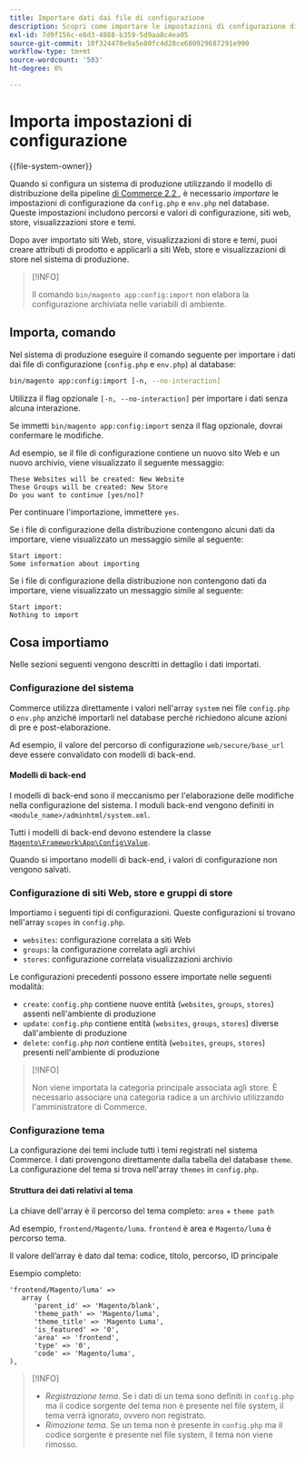 ```yaml
---
title: Importare dati dai file di configurazione
description: Scopri come importare le impostazioni di configurazione di Adobe Commerce dai file di configurazione. Scopri i processi di distribuzione della pipeline e importazione del database.
exl-id: 7d9f156c-e8d3-4888-b359-5d9aa8c4ea05
source-git-commit: 10f324478e9a5e80fc4d28ce680929687291e990
workflow-type: tm+mt
source-wordcount: '503'
ht-degree: 0%

---
```


# Importa impostazioni di configurazione

{{file-system-owner}}

Quando si configura un sistema di produzione utilizzando il modello di distribuzione della pipeline [ di Commerce 2.2 ](../deployment/technical-details.md), è necessario _importare_ le impostazioni di configurazione da `config.php` e `env.php` nel database.
Queste impostazioni includono percorsi e valori di configurazione, siti web, store, visualizzazioni store e temi.

Dopo aver importato siti Web, store, visualizzazioni di store e temi, puoi creare attributi di prodotto e applicarli a siti Web, store e visualizzazioni di store nel sistema di produzione.

>[!INFO]
>
>Il comando `bin/magento app:config:import` non elabora la configurazione archiviata nelle variabili di ambiente.

## Importa, comando

Nel sistema di produzione eseguire il comando seguente per importare i dati dai file di configurazione (`config.php` e `env.php`) al database:

```bash
bin/magento app:config:import [-n, --no-interaction]
```

Utilizza il flag opzionale `[-n, --no-interaction]` per importare i dati senza alcuna interazione.

Se immetti `bin/magento app:config:import` senza il flag opzionale, dovrai confermare le modifiche.

Ad esempio, se il file di configurazione contiene un nuovo sito Web e un nuovo archivio, viene visualizzato il seguente messaggio:

```
These Websites will be created: New Website
These Groups will be created: New Store
Do you want to continue [yes/no]?
```

Per continuare l&#39;importazione, immettere `yes`.

Se i file di configurazione della distribuzione contengono alcuni dati da importare, viene visualizzato un messaggio simile al seguente:

```
Start import:
Some information about importing
```

Se i file di configurazione della distribuzione non contengono dati da importare, viene visualizzato un messaggio simile al seguente:

```
Start import:
Nothing to import
```

## Cosa importiamo

Nelle sezioni seguenti vengono descritti in dettaglio i dati importati.

### Configurazione del sistema

Commerce utilizza direttamente i valori nell&#39;array `system` nei file `config.php` o `env.php` anziché importarli nel database perché richiedono alcune azioni di pre e post-elaborazione.

Ad esempio, il valore del percorso di configurazione `web/secure/base_url` deve essere convalidato con modelli di back-end.

#### Modelli di back-end

I modelli di back-end sono il meccanismo per l&#39;elaborazione delle modifiche nella configurazione del sistema.
I moduli back-end vengono definiti in `<module_name>/adminhtml/system.xml`.

Tutti i modelli di back-end devono estendere la classe [`Magento\Framework\App\Config\Value`](https://github.com/magento/magento2/blob/2.4/lib/internal/Magento/Framework/App/Config/Value.php).

Quando si importano modelli di back-end, i valori di configurazione non vengono salvati.

### Configurazione di siti Web, store e gruppi di store

Importiamo i seguenti tipi di configurazioni.
Queste configurazioni si trovano nell&#39;array `scopes` in `config.php`.

- `websites`: configurazione correlata a siti Web
- `groups`: la configurazione correlata agli archivi
- `stores`: configurazione correlata visualizzazioni archivio

Le configurazioni precedenti possono essere importate nelle seguenti modalità:

- `create`: `config.php` contiene nuove entità (`websites`, `groups`, `stores`) assenti nell&#39;ambiente di produzione
- `update`: `config.php` contiene entità (`websites`, `groups`, `stores`) diverse dall&#39;ambiente di produzione
- `delete`: `config.php` _non_ contiene entità (`websites`, `groups`, `stores`) presenti nell&#39;ambiente di produzione

>[!INFO]
>
>Non viene importata la categoria principale associata agli store. È necessario associare una categoria radice a un archivio utilizzando l&#39;amministratore di Commerce.

### Configurazione tema

La configurazione dei temi include tutti i temi registrati nel sistema Commerce. I dati provengono direttamente dalla tabella del database `theme`. La configurazione del tema si trova nell&#39;array `themes` in `config.php`.

#### Struttura dei dati relativi al tema

La chiave dell&#39;array è il percorso del tema completo: `area` + `theme path`

Ad esempio, `frontend/Magento/luma`.
`frontend` è area e `Magento/luma` è percorso tema.

Il valore dell’array è dato dal tema: codice, titolo, percorso, ID principale

Esempio completo:

```php?start_inline=1
'frontend/Magento/luma' =>
   array (
      'parent_id' => 'Magento/blank',
      'theme_path' => 'Magento/luma',
      'theme_title' => 'Magento Luma',
      'is_featured' => '0',
      'area' => 'frontend',
      'type' => '0',
      'code' => 'Magento/luma',
),
```

>[!INFO]
>
>- _Registrazione tema_. Se i dati di un tema sono definiti in `config.php` ma il codice sorgente del tema non è presente nel file system, il tema verrà ignorato, ovvero non registrato.
>- _Rimozione tema_. Se un tema non è presente in `config.php` ma il codice sorgente è presente nel file system, il tema non viene rimosso.
